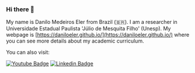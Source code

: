 ### Hi there 👋

My name is Danilo Medeiros Eler from Brazil (🇧🇷). I am a researcher in Universidade Estadual Paulista 'Júlio de Mesquita Filho' (Unesp). My webpage is [https://daniloeler.github.io/](https://daniloeler.github.io/) where you can see more details about my academic curriculum.

You can also visit:

[![Youtube Badge](https://img.shields.io/badge/-Youtube-FF0000?style=flat-square&labelColor=FF0000&logo=youtube&logoColor=white&link=https://youtube.com/danilome)](https://youtube.com/danilome)
[![Linkedin Badge](https://img.shields.io/badge/-LinkedIn-blue?style=flat-square&logo=Linkedin&logoColor=white&link=https://www.linkedin.com/in/daniloeler)](https://www.linkedin.com/in/daniloeler)



<!--
**daniloeler/daniloeler** is a ✨ _special_ ✨ repository because its `README.md` (this file) appears on your GitHub profile.

Here are some ideas to get you started:

- 🔭 I’m currently working on ...
- 🌱 I’m currently learning ...
- 👯 I’m looking to collaborate on ...
- 🤔 I’m looking for help with ...
- 💬 Ask me about ...
- 📫 How to reach me: ...
- 😄 Pronouns: ...
- ⚡ Fun fact: ...
-->
